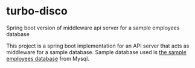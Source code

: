 # turbo-disco
Spring boot version of middleware api server for a sample employees database

This project is a spring boot implementation for an API server that acts as middleware for a sample database.
Sample database used is [the sample employees database](https://github.com/datacharmer/test_db) from Mysql.
